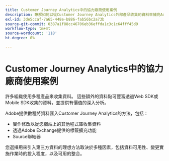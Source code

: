 ```yaml
---
title: Customer Journey Analytics中的協力廠商使用案例
description: 瞭解如何以從Customer Journey Analytics外部產品收集的資料來補充Adobe中收集的資料。
exl-id: 3de5ccaf-7a65-448e-b886-fab56bc2a73b
source-git-commit: 0387a1f88cc46706eb36effda1c3c1c64fff45d9
workflow-type: tm+mt
source-wordcount: '118'
ht-degree: 0%

---
```


# Customer Journey Analytics中的協力廠商使用案例

許多組織使用多種產品來收集資料。 這些額外的資料點可豐富透過Web SDK或Mobile SDK收集的資料，並提供有價值的深入分析。

Adobe提供數種將資料匯入Customer Journey Analytics的方法，包括：

* 實作修改以從您網站上的其他程式庫收集資料
* 透過Adobe Exchange提供的標籤擴充功能
* Source聯結器

您選擇用來引入第三方資料的理想方法取決於多種因素，包括資料可用性、變更實施作業時的投入程度，以及可用的整合。
